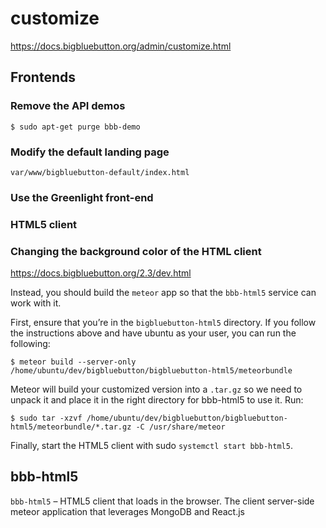 customize
========

https://docs.bigbluebutton.org/admin/customize.html

## Frontends

### Remove the API demos

	$ sudo apt-get purge bbb-demo

### Modify the default landing page

	var/www/bigbluebutton-default/index.html

### Use the Greenlight front-end

### HTML5 client

### Changing the background color of the HTML client

https://docs.bigbluebutton.org/2.3/dev.html

Instead, you should build the `meteor` app so that the `bbb-html5` service can work with it.

First, ensure that you’re in the `bigbluebutton-html5` directory. If you follow the instructions above and have ubuntu as your user, you can run the following:

	$ meteor build --server-only /home/ubuntu/dev/bigbluebutton/bigbluebutton-html5/meteorbundle

Meteor will build your customized version into a `.tar.gz` so we need to unpack it and place it in the right directory for bbb-html5 to use it. Run:

	$ sudo tar -xzvf /home/ubuntu/dev/bigbluebutton/bigbluebutton-html5/meteorbundle/*.tar.gz -C /usr/share/meteor

Finally, start the HTML5 client with sudo `systemctl start bbb-html5`.

## bbb-html5

`bbb-html5` – HTML5 client that loads in the browser. The client server-side meteor application that leverages MongoDB and React.js

